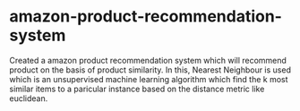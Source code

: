 # amazon-product-recommendation-system
Created a amazon product recommendation system which will recommend product on the basis of product similarity. In this, Nearest Neighbour is used which is an unsupervised machine learning algorithm which find the k most similar items to a paricular instance based on the distance metric like euclidean.

